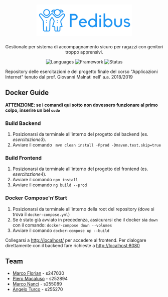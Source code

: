 <h1 align="center">
  <a href="https://github.com/pieromacaluso/Pedibus" title="Pedibus Documentation">
    <img alt="RoomMonitor" src="pedibus/stuff/img/logo.png" height="100px" />
  </a>
  <br/>
</h1>

<p align="center">
  Gestionale per sistema di accompagnamento sicuro per ragazzi con genitori troppo apprensivi.
</p>

<p align="center">
 <img alt="Languages" src="https://img.shields.io/badge/Languages-Java | Typescript | HTML,CSS,JS-orange"/>
 <img alt="Framework" src="https://img.shields.io/badge/Framework-Spring | Angular-green"/>
 <img alt="Status" src="https://github.com/pieromacaluso/pedibus/workflows/CI/badge.svg"/>
</p>
Repository delle esercitazioni e del progetto finale del corso "Applicazioni Internet" tenuto dal prof. Giovanni Malnati nell' a.a. 2018/2019

## Docker Guide

**ATTENZIONE: se i comandi qui sotto non dovessero funzionare al primo colpo, inserire un bel `sudo`**

### Build Backend

1. Posizionarsi da terminale all'interno del progetto del backend (es. *esercitazione3*).
2. Avviare il comando ` mvn clean install -Pprod -Dmaven.test.skip=true`

### Build Frontend

1. Posizionarsi da terminale all'interno del progetto del frontend (es. *esercitazione4*).
2. Avviare il comando `npm install`
3. Avviare il comando `ng build --prod`

### Docker Compose'n'Start
1. Posizionarsi da terminale all'interno della root del repository (dove si trova il `docker-compose.yml`)
2. Se è stato già avviato in precedenza, assicurarsi che il docker sia `down` con il comando: `docker-compose down --volumes`
3. Avviare il comando `docker-compose up --build`

Collegarsi a [http://localhost/](http://localhost/) per accedere al frontend. Per dialogare direttamente con il backend fare richieste a [http://localhost:8080](http://localhost:8080) 

## Team
- [Marco Florian](https://github.com/MarcoFlo) - s247030
- [Piero Macaluso](https://github.com/pieromacaluso) - s252894
- [Marco Nanci](https://github.com/GJGits) - s255089
- [Angelo Turco](https://github.com/angeloturco) - s255270

